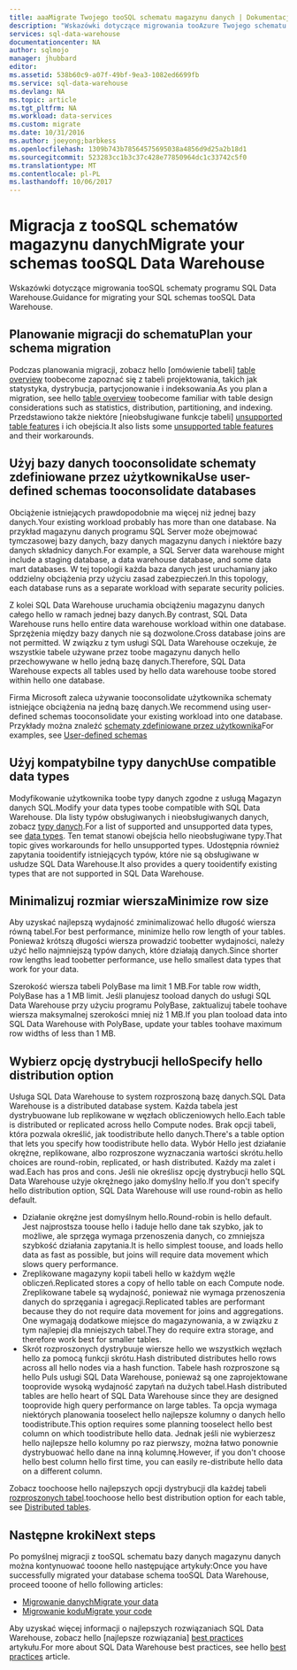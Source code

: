 ```yaml
---
title: aaaMigrate Twojego tooSQL schematu magazynu danych | Dokumentacja firmy Microsoft
description: "Wskazówki dotyczące migrowania tooAzure Twojego schematu SQL Data Warehouse związane z opracowywaniem rozwiązań."
services: sql-data-warehouse
documentationcenter: NA
author: sqlmojo
manager: jhubbard
editor: 
ms.assetid: 538b60c9-a07f-49bf-9ea3-1082ed6699fb
ms.service: sql-data-warehouse
ms.devlang: NA
ms.topic: article
ms.tgt_pltfrm: NA
ms.workload: data-services
ms.custom: migrate
ms.date: 10/31/2016
ms.author: joeyong;barbkess
ms.openlocfilehash: 1309b743b78564575695038a4856d9d25a2b18d1
ms.sourcegitcommit: 523283cc1b3c37c428e77850964dc1c33742c5f0
ms.translationtype: MT
ms.contentlocale: pl-PL
ms.lasthandoff: 10/06/2017
---
```

# <a name="migrate-your-schemas-toosql-data-warehouse"></a><span data-ttu-id="a2e16-103">Migracja z tooSQL schematów magazynu danych</span><span class="sxs-lookup"><span data-stu-id="a2e16-103">Migrate your schemas tooSQL Data Warehouse</span></span>
<span data-ttu-id="a2e16-104">Wskazówki dotyczące migrowania tooSQL schematy programu SQL Data Warehouse.</span><span class="sxs-lookup"><span data-stu-id="a2e16-104">Guidance for migrating your SQL schemas tooSQL Data Warehouse.</span></span> 

## <a name="plan-your-schema-migration"></a><span data-ttu-id="a2e16-105">Planowanie migracji do schematu</span><span class="sxs-lookup"><span data-stu-id="a2e16-105">Plan your schema migration</span></span>

<span data-ttu-id="a2e16-106">Podczas planowania migracji, zobacz hello [omówienie tabeli] [ table overview] toobecome zapoznać się z tabeli projektowania, takich jak statystyka, dystrybucja, partycjonowanie i indeksowania.</span><span class="sxs-lookup"><span data-stu-id="a2e16-106">As you plan a migration, see hello [table overview][table overview] toobecome familiar with table design considerations such as statistics, distribution, partitioning, and indexing.</span></span>  <span data-ttu-id="a2e16-107">Przedstawiono także niektóre [nieobsługiwane funkcje tabeli] [ unsupported table features] i ich obejścia.</span><span class="sxs-lookup"><span data-stu-id="a2e16-107">It also lists some [unsupported table features][unsupported table features] and their workarounds.</span></span>

## <a name="use-user-defined-schemas-tooconsolidate-databases"></a><span data-ttu-id="a2e16-108">Użyj bazy danych tooconsolidate schematy zdefiniowane przez użytkownika</span><span class="sxs-lookup"><span data-stu-id="a2e16-108">Use user-defined schemas tooconsolidate databases</span></span>

<span data-ttu-id="a2e16-109">Obciążenie istniejących prawdopodobnie ma więcej niż jednej bazy danych.</span><span class="sxs-lookup"><span data-stu-id="a2e16-109">Your existing workload probably has more than one database.</span></span> <span data-ttu-id="a2e16-110">Na przykład magazynu danych programu SQL Server może obejmować tymczasowej bazy danych, bazy danych magazynu danych i niektóre bazy danych składnicy danych.</span><span class="sxs-lookup"><span data-stu-id="a2e16-110">For example, a SQL Server data warehouse might include a staging database, a data warehouse database, and some data mart databases.</span></span> <span data-ttu-id="a2e16-111">W tej topologii każda baza danych jest uruchamiany jako oddzielny obciążenia przy użyciu zasad zabezpieczeń.</span><span class="sxs-lookup"><span data-stu-id="a2e16-111">In this topology, each database runs as a separate workload with separate security policies.</span></span>

<span data-ttu-id="a2e16-112">Z kolei SQL Data Warehouse uruchamia obciążeniu magazynu danych całego hello w ramach jednej bazy danych.</span><span class="sxs-lookup"><span data-stu-id="a2e16-112">By contrast, SQL Data Warehouse runs hello entire data warehouse workload within one database.</span></span> <span data-ttu-id="a2e16-113">Sprzężenia między bazy danych nie są dozwolone.</span><span class="sxs-lookup"><span data-stu-id="a2e16-113">Cross database joins are not permitted.</span></span> <span data-ttu-id="a2e16-114">W związku z tym usługi SQL Data Warehouse oczekuje, że wszystkie tabele używane przez toobe magazynu danych hello przechowywane w hello jedną bazę danych.</span><span class="sxs-lookup"><span data-stu-id="a2e16-114">Therefore, SQL Data Warehouse expects all tables used by hello data warehouse toobe stored within hello one database.</span></span>

<span data-ttu-id="a2e16-115">Firma Microsoft zaleca używanie tooconsolidate użytkownika schematy istniejące obciążenia na jedną bazę danych.</span><span class="sxs-lookup"><span data-stu-id="a2e16-115">We recommend using user-defined schemas tooconsolidate your existing workload into one database.</span></span> <span data-ttu-id="a2e16-116">Przykłady można znaleźć [schematy zdefiniowane przez użytkownika](sql-data-warehouse-develop-user-defined-schemas.md)</span><span class="sxs-lookup"><span data-stu-id="a2e16-116">For examples, see [User-defined schemas](sql-data-warehouse-develop-user-defined-schemas.md)</span></span>

## <a name="use-compatible-data-types"></a><span data-ttu-id="a2e16-117">Użyj kompatybilne typy danych</span><span class="sxs-lookup"><span data-stu-id="a2e16-117">Use compatible data types</span></span>
<span data-ttu-id="a2e16-118">Modyfikowanie użytkownika toobe typy danych zgodne z usługą Magazyn danych SQL.</span><span class="sxs-lookup"><span data-stu-id="a2e16-118">Modify your data types toobe compatible with SQL Data Warehouse.</span></span> <span data-ttu-id="a2e16-119">Dla listy typów obsługiwanych i nieobsługiwanych danych, zobacz [typy danych][data types].</span><span class="sxs-lookup"><span data-stu-id="a2e16-119">For a list of supported and unsupported data types, see [data types][data types].</span></span> <span data-ttu-id="a2e16-120">Ten temat stanowi obejścia hello nieobsługiwane typy.</span><span class="sxs-lookup"><span data-stu-id="a2e16-120">That topic gives workarounds for hello unsupported types.</span></span> <span data-ttu-id="a2e16-121">Udostępnia również zapytania tooidentify istniejących typów, które nie są obsługiwane w usłudze SQL Data Warehouse.</span><span class="sxs-lookup"><span data-stu-id="a2e16-121">It also provides a query tooidentify existing types that are not supported in SQL Data Warehouse.</span></span>

## <a name="minimize-row-size"></a><span data-ttu-id="a2e16-122">Minimalizuj rozmiar wiersza</span><span class="sxs-lookup"><span data-stu-id="a2e16-122">Minimize row size</span></span>
<span data-ttu-id="a2e16-123">Aby uzyskać najlepszą wydajność zminimalizować hello długość wiersza równą tabel.</span><span class="sxs-lookup"><span data-stu-id="a2e16-123">For best performance, minimize hello row length of your tables.</span></span> <span data-ttu-id="a2e16-124">Ponieważ krótszą długości wiersza prowadzić toobetter wydajności, należy użyć hello najmniejszą typów danych, które działają danych.</span><span class="sxs-lookup"><span data-stu-id="a2e16-124">Since shorter row lengths lead toobetter performance, use hello smallest data types that work for your data.</span></span> 

<span data-ttu-id="a2e16-125">Szerokość wiersza tabeli PolyBase ma limit 1 MB.</span><span class="sxs-lookup"><span data-stu-id="a2e16-125">For table row width, PolyBase has a 1 MB limit.</span></span>  <span data-ttu-id="a2e16-126">Jeśli planujesz tooload danych do usługi SQL Data Warehouse przy użyciu programu PolyBase, zaktualizuj tabele toohave wiersza maksymalnej szerokości mniej niż 1 MB.</span><span class="sxs-lookup"><span data-stu-id="a2e16-126">If you plan tooload data into SQL Data Warehouse with PolyBase, update your tables toohave maximum row widths of less than 1 MB.</span></span> 

<!--
- For example, this table uses variable length data but hello largest possible size of hello row is still less than 1 MB. PolyBase will load data into this table.

- This table uses variable length data and hello defined row width is less than one MB. When loading rows, PolyBase allocates hello full length of hello variable-length data. hello full length of this row is greater than one MB.  PolyBase will not load data into this table.  

-->

## <a name="specify-hello-distribution-option"></a><span data-ttu-id="a2e16-127">Wybierz opcję dystrybucji hello</span><span class="sxs-lookup"><span data-stu-id="a2e16-127">Specify hello distribution option</span></span>
<span data-ttu-id="a2e16-128">Usługa SQL Data Warehouse to system rozproszoną bazę danych.</span><span class="sxs-lookup"><span data-stu-id="a2e16-128">SQL Data Warehouse is a distributed database system.</span></span> <span data-ttu-id="a2e16-129">Każda tabela jest dystrybuowane lub replikowane w węzłach obliczeniowych hello.</span><span class="sxs-lookup"><span data-stu-id="a2e16-129">Each table is distributed or replicated across hello Compute nodes.</span></span> <span data-ttu-id="a2e16-130">Brak opcji tabeli, która pozwala określić, jak toodistribute hello danych.</span><span class="sxs-lookup"><span data-stu-id="a2e16-130">There's a table option that lets you specify how toodistribute hello data.</span></span> <span data-ttu-id="a2e16-131">Wybór Hello jest działanie okrężne, replikowane, albo rozproszone wyznaczania wartości skrótu.</span><span class="sxs-lookup"><span data-stu-id="a2e16-131">hello choices are  round-robin, replicated, or hash distributed.</span></span> <span data-ttu-id="a2e16-132">Każdy ma zalet i wad.</span><span class="sxs-lookup"><span data-stu-id="a2e16-132">Each has pros and cons.</span></span> <span data-ttu-id="a2e16-133">Jeśli nie określisz opcję dystrybucji hello SQL Data Warehouse użyje okrężnego jako domyślny hello.</span><span class="sxs-lookup"><span data-stu-id="a2e16-133">If you don't specify hello distribution option, SQL Data Warehouse will use round-robin as hello default.</span></span>

- <span data-ttu-id="a2e16-134">Działanie okrężne jest domyślnym hello.</span><span class="sxs-lookup"><span data-stu-id="a2e16-134">Round-robin is hello default.</span></span> <span data-ttu-id="a2e16-135">Jest najprostsza toouse hello i ładuje hello dane tak szybko, jak to możliwe, ale sprzęga wymaga przenoszenia danych, co zmniejsza szybkość działania zapytania.</span><span class="sxs-lookup"><span data-stu-id="a2e16-135">It is hello simplest toouse, and loads hello data as fast as possible, but joins will require data movement which slows query performance.</span></span>
- <span data-ttu-id="a2e16-136">Zreplikowane magazyny kopii tabeli hello w każdym węźle obliczeń.</span><span class="sxs-lookup"><span data-stu-id="a2e16-136">Replicated stores a copy of hello table on each Compute node.</span></span> <span data-ttu-id="a2e16-137">Zreplikowane tabele są wydajność, ponieważ nie wymaga przenoszenia danych do sprzęgania i agregacji.</span><span class="sxs-lookup"><span data-stu-id="a2e16-137">Replicated tables are performant because they do not require data movement for joins and aggregations.</span></span> <span data-ttu-id="a2e16-138">One wymagają dodatkowe miejsce do magazynowania, a w związku z tym najlepiej dla mniejszych tabel.</span><span class="sxs-lookup"><span data-stu-id="a2e16-138">They do require extra storage, and therefore work best for smaller tables.</span></span>
- <span data-ttu-id="a2e16-139">Skrót rozproszonych dystrybuuje wiersze hello we wszystkich węzłach hello za pomocą funkcji skrótu.</span><span class="sxs-lookup"><span data-stu-id="a2e16-139">Hash distributed distributes hello rows across all hello nodes via a hash function.</span></span> <span data-ttu-id="a2e16-140">Tabele hash rozproszone są hello Puls usługi SQL Data Warehouse, ponieważ są one zaprojektowane tooprovide wysoką wydajność zapytań na dużych tabel.</span><span class="sxs-lookup"><span data-stu-id="a2e16-140">Hash distributed tables are hello heart of SQL Data Warehouse since they are designed tooprovide high query performance on large tables.</span></span> <span data-ttu-id="a2e16-141">Ta opcja wymaga niektórych planowania tooselect hello najlepsze kolumny o danych hello toodistribute.</span><span class="sxs-lookup"><span data-stu-id="a2e16-141">This option requires some planning tooselect hello best column on which toodistribute hello data.</span></span> <span data-ttu-id="a2e16-142">Jednak jeśli nie wybierzesz hello najlepsze hello kolumny po raz pierwszy, można łatwo ponownie dystrybuować hello dane na inną kolumnę.</span><span class="sxs-lookup"><span data-stu-id="a2e16-142">However, if you don't choose hello best column hello first time, you can easily re-distribute hello data on a different column.</span></span> 

<span data-ttu-id="a2e16-143">Zobacz toochoose hello najlepszych opcji dystrybucji dla każdej tabeli [rozproszonych tabel](sql-data-warehouse-tables-distribute.md).</span><span class="sxs-lookup"><span data-stu-id="a2e16-143">toochoose hello best distribution option for each table, see [Distributed tables](sql-data-warehouse-tables-distribute.md).</span></span>


## <a name="next-steps"></a><span data-ttu-id="a2e16-144">Następne kroki</span><span class="sxs-lookup"><span data-stu-id="a2e16-144">Next steps</span></span>
<span data-ttu-id="a2e16-145">Po pomyślnej migracji z tooSQL schematu bazy danych magazynu danych można kontynuować tooone hello następujące artykuły:</span><span class="sxs-lookup"><span data-stu-id="a2e16-145">Once you have successfully migrated your database schema tooSQL Data Warehouse, proceed tooone of hello following articles:</span></span>

* <span data-ttu-id="a2e16-146">[Migrowanie danych][Migrate your data]</span><span class="sxs-lookup"><span data-stu-id="a2e16-146">[Migrate your data][Migrate your data]</span></span>
* <span data-ttu-id="a2e16-147">[Migrowanie kodu][Migrate your code]</span><span class="sxs-lookup"><span data-stu-id="a2e16-147">[Migrate your code][Migrate your code]</span></span>

<span data-ttu-id="a2e16-148">Aby uzyskać więcej informacji o najlepszych rozwiązaniach SQL Data Warehouse, zobacz hello [najlepsze rozwiązania] [ best practices] artykułu.</span><span class="sxs-lookup"><span data-stu-id="a2e16-148">For more about SQL Data Warehouse best practices, see hello [best practices][best practices] article.</span></span>

<!--Image references-->

<!--Article references-->
[Migrate your code]: ./sql-data-warehouse-migrate-code.md
[Migrate your data]: ./sql-data-warehouse-migrate-data.md
[best practices]: ./sql-data-warehouse-best-practices.md
[table overview]: ./sql-data-warehouse-tables-overview.md
[unsupported table features]: ./sql-data-warehouse-tables-overview.md#unsupported-table-features
[data types]: ./sql-data-warehouse-tables-data-types.md
[unsupported data types]: ./sql-data-warehouse-tables-data-types.md#unsupported-data-types

<!--MSDN references-->


<!--Other Web references-->
